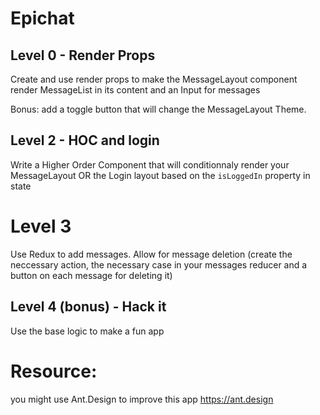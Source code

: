 # Epichat

## Level 0 - Render Props

Create and use render props to make the MessageLayout component render MessageList in its content and an Input for messages

Bonus: add a toggle button that will change the MessageLayout Theme.

## Level 2 - HOC and login

Write a Higher Order Component that will conditionnaly render your MessageLayout OR the Login layout based on the `isLoggedIn` property in state

# Level 3

Use Redux to add messages.
Allow for message deletion (create the neccessary action, the necessary case in your messages reducer and a button on each message for deleting it)

## Level 4 (bonus) - Hack it

Use the base logic to make a fun app

# Resource:

you might use Ant.Design to improve this app https://ant.design
